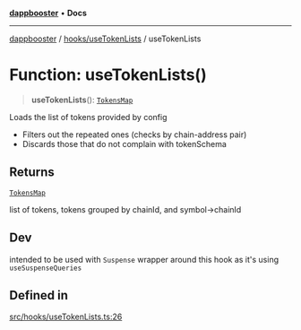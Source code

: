[**dappbooster**](../../../README.md) • **Docs**

***

[dappbooster](../../../modules.md) / [hooks/useTokenLists](../README.md) / useTokenLists

# Function: useTokenLists()

> **useTokenLists**(): [`TokensMap`](../../../utils/tokenListsCache/type-aliases/TokensMap.md)

Loads the list of tokens provided by config
 - Filters out the repeated ones (checks by chain-address pair)
 - Discards those that do not complain with tokenSchema

## Returns

[`TokensMap`](../../../utils/tokenListsCache/type-aliases/TokensMap.md)

list of tokens, tokens grouped by chainId, and symbol->chainId

## Dev

intended to be used with `Suspense` wrapper around this hook as it's using `useSuspenseQueries`

## Defined in

[src/hooks/useTokenLists.ts:26](https://github.com/bootnodedev/dAppBooster/blob/f016c1ebca45f77d0633b6815de7286e523f8f20/src/hooks/useTokenLists.ts#L26)
